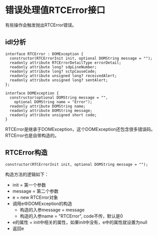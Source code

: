 # 错误处理值RTCError接口

有些操作会触发抛出RTCError错误。

## idl分析

    interface RTCError : DOMException {
      constructor(RTCErrorInit init, optional DOMString message = "");
      readonly attribute RTCErrorDetailType errorDetail;
      readonly attribute long? sdpLineNumber;
      readonly attribute long? sctpCauseCode;
      readonly attribute unsigned long? receivedAlert;
      readonly attribute unsigned long? sentAlert;
    };

    interface DOMException {
      constructor(optional DOMString message = "",
        optional DOMString name = "Error");
      readonly attribute DOMString name;
      readonly attribute DOMString message;
      readonly attribute unsigned short code;
    }

RTCError是继承于DOMException，这个DOMException还包含很多错误码。
RTCError也是自带构造的。

## RTCError构造

    constructor(RTCErrorInit init, optional DOMString message = "");

构造方法的逻辑如下：

- init = 第一个参数
- message = 第二个参数
- e = new RTCError对象
- 调用e中DOMException的构造
  - 构造的入参message = message
  - 构造的入参name = "RTCError", code不传，默认是0
- e的属性 = init中相关的属性，如果init中没有，e中的属性就设置为null
- 返回e
